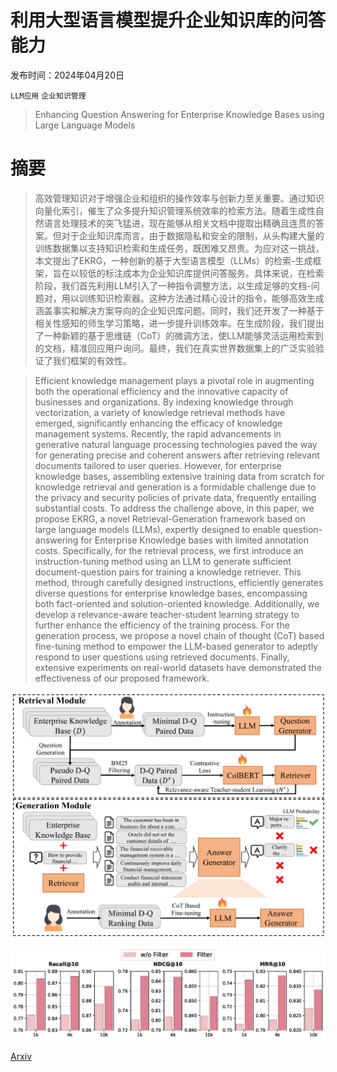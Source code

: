 # 利用大型语言模型提升企业知识库的问答能力

发布时间：2024年04月20日

`LLM应用` `企业知识管理`

> Enhancing Question Answering for Enterprise Knowledge Bases using Large Language Models

# 摘要

> 高效管理知识对于增强企业和组织的操作效率与创新力至关重要。通过知识向量化索引，催生了众多提升知识管理系统效率的检索方法。随着生成性自然语言处理技术的突飞猛进，现在能够从相关文档中提取出精确且连贯的答案。但对于企业知识库而言，由于数据隐私和安全的限制，从头构建大量的训练数据集以支持知识检索和生成任务，既困难又昂贵。为应对这一挑战，本文提出了EKRG，一种创新的基于大型语言模型（LLMs）的检索-生成框架，旨在以较低的标注成本为企业知识库提供问答服务。具体来说，在检索阶段，我们首先利用LLM引入了一种指令调整方法，以生成足够的文档-问题对，用以训练知识检索器。这种方法通过精心设计的指令，能够高效生成涵盖事实和解决方案导向的企业知识库问题。同时，我们还开发了一种基于相关性感知的师生学习策略，进一步提升训练效率。在生成阶段，我们提出了一种新颖的基于思维链（CoT）的微调方法，使LLM能够灵活运用检索到的文档，精准回应用户询问。最终，我们在真实世界数据集上的广泛实验验证了我们框架的有效性。

> Efficient knowledge management plays a pivotal role in augmenting both the operational efficiency and the innovative capacity of businesses and organizations. By indexing knowledge through vectorization, a variety of knowledge retrieval methods have emerged, significantly enhancing the efficacy of knowledge management systems. Recently, the rapid advancements in generative natural language processing technologies paved the way for generating precise and coherent answers after retrieving relevant documents tailored to user queries. However, for enterprise knowledge bases, assembling extensive training data from scratch for knowledge retrieval and generation is a formidable challenge due to the privacy and security policies of private data, frequently entailing substantial costs. To address the challenge above, in this paper, we propose EKRG, a novel Retrieval-Generation framework based on large language models (LLMs), expertly designed to enable question-answering for Enterprise Knowledge bases with limited annotation costs. Specifically, for the retrieval process, we first introduce an instruction-tuning method using an LLM to generate sufficient document-question pairs for training a knowledge retriever. This method, through carefully designed instructions, efficiently generates diverse questions for enterprise knowledge bases, encompassing both fact-oriented and solution-oriented knowledge. Additionally, we develop a relevance-aware teacher-student learning strategy to further enhance the efficiency of the training process. For the generation process, we propose a novel chain of thought (CoT) based fine-tuning method to empower the LLM-based generator to adeptly respond to user questions using retrieved documents. Finally, extensive experiments on real-world datasets have demonstrated the effectiveness of our proposed framework.

![利用大型语言模型提升企业知识库的问答能力](../../../paper_images/2404.08695/x1.png)

![利用大型语言模型提升企业知识库的问答能力](../../../paper_images/2404.08695/ablation.png)

[Arxiv](https://arxiv.org/abs/2404.08695)